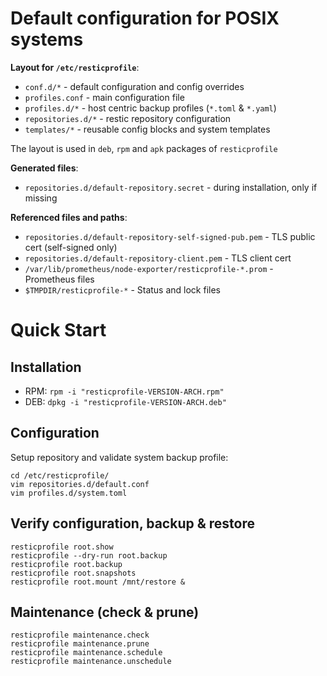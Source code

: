 # Default configuration for POSIX systems

**Layout for `/etc/resticprofile`**:

* `conf.d/*` - default configuration and config overrides
* `profiles.conf` - main configuration file 
* `profiles.d/*` - host centric backup profiles (`*.toml` & `*.yaml`)
* `repositories.d/*` - restic repository configuration
* `templates/*` - reusable config blocks and system templates

The layout is used in `deb`, `rpm` and `apk` packages of `resticprofile`

**Generated files**:
* `repositories.d/default-repository.secret` - during installation, only if missing

**Referenced files and paths**:
* `repositories.d/default-repository-self-signed-pub.pem` - TLS public cert (self-signed only)
* `repositories.d/default-repository-client.pem` - TLS client cert
* `/var/lib/prometheus/node-exporter/resticprofile-*.prom` - Prometheus files
* `$TMPDIR/resticprofile-*` - Status and lock files

# Quick Start

## Installation

* RPM: `rpm -i "resticprofile-VERSION-ARCH.rpm"`
* DEB: `dpkg -i "resticprofile-VERSION-ARCH.deb"`

## Configuration
Setup repository and validate system backup profile:
```shell
cd /etc/resticprofile/
vim repositories.d/default.conf
vim profiles.d/system.toml
```

## Verify configuration, backup & restore
```shell
resticprofile root.show
resticprofile --dry-run root.backup
resticprofile root.backup
resticprofile root.snapshots
resticprofile root.mount /mnt/restore &
```

## Maintenance (check & prune)
```shell
resticprofile maintenance.check
resticprofile maintenance.prune
resticprofile maintenance.schedule
resticprofile maintenance.unschedule
```
